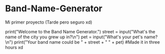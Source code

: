 # Band-Name-Generator
Mi primer proyecto (Tarde pero seguro xd)


print("Welcome to the Band Name Generator.")
street = input("What's the name of the city you grew up in?\n")
pet = input("What's your pet's name?\n")
print("Your band name could be " + street + " " + pet)
#Made it in three hours xd
